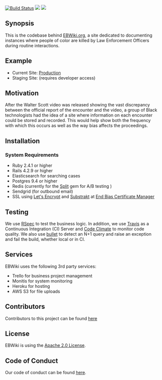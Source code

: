 <p><a href="https://travis-ci.org/BOWiki/BOW"><img src="https://travis-ci.org/BOWiki/BOW.svg?branch=master" alt="Build Status" style="max-width:100%;"></a>  <a href="https://codeclimate.com/github/BOWiki/BOW"><img src="https://codeclimate.com/github/BOWiki/BOW/badges/gpa.svg" /></a> <a href="https://codeclimate.com/github/BOWiki/BOW/coverage"><img src="https://codeclimate.com/github/BOWiki/BOW/badges/coverage.svg" /></a></p>

## Synopsis

This is the codebase behind [EBWiki.org](http://ebwiki.org), a site dedicated to documenting instances where people of color are killed by Law Enforcement Officers during routine interactions.

## Example

* Current Site: [Production](http://ebwiki.org)
* Staging Site: (requires developer access)

## Motivation

After the Walter Scott video was released showing the vast discrepancy between the official report of the encounter and the video, a group of Black technologists had the idea of a site where information on each encounter could be stored and recorded. This would help show both the frequency with which this occurs as well as the way bias affects the proceedings.

## Installation

### System Requirements

* Ruby 2.4.1 or higher
* Rails 4.2.9 or higher
* Elasticsearch for searching cases
* Postgres 9.4 or higher
* Redis (currently for the [Split](https://github.com/splitrb/split) gem for A/B testing )
* Sendgrid (for outbound email)
* SSL using [Let's Encrypt](letsencrypt.org) and [Substrakt](https://github.com/substrakt/letsencrypt-heroku) at [End Bias Certificate Manager](https://endbias-certificate-manager.herokuapp.com/)

## Testing

We use [RSpec](https://relishapp.com/rspec) to test the business logic.
In addition, we use [Travis](https://travis-ci.org/BOWiki/BOW/) as a Continuous
Integration (CI) Server and
[Code Climate](https://codeclimate.com/github/BOWiki/BOW) to monitor code quality.
We also use [bullet](https://github.com/flyerhzm/bullet) to detect an N+1 query
and raise an exception and fail the build, whether local or in CI.

## Services

EBWiki uses the following 3rd party services:
* Trello for business project management
* Monitis for system monitoring
* Heroku for hosting
* AWS S3 for file uploads

## Contributors

Contributors to this project can be found [here](https://github.com/BOWiki/BOW/graphs/contributors)

## License

EBWiki is using the [Apache 2.0 License](LICENSE.txt).

## Code of Conduct

Our code of conduct can be found [here](docs/CODE_OF_CONDUCT.md).
